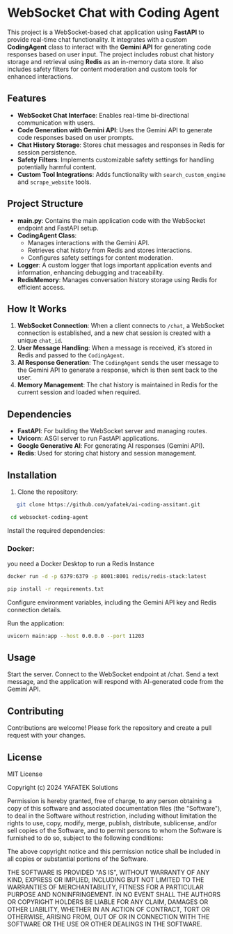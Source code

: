 # WebSocket Chat with Coding Agent

This project is a WebSocket-based chat application using **FastAPI** to provide real-time chat functionality. It integrates with a custom **CodingAgent** class to interact with the **Gemini API** for generating code responses based on user input. The project includes robust chat history storage and retrieval using **Redis** as an in-memory data store. It also includes safety filters for content moderation and custom tools for enhanced interactions.

## Features

- **WebSocket Chat Interface**: Enables real-time bi-directional communication with users.
- **Code Generation with Gemini API**: Uses the Gemini API to generate code responses based on user prompts.
- **Chat History Storage**: Stores chat messages and responses in Redis for session persistence.
- **Safety Filters**: Implements customizable safety settings for handling potentially harmful content.
- **Custom Tool Integrations**: Adds functionality with `search_custom_engine` and `scrape_website` tools.

## Project Structure

- **main.py**: Contains the main application code with the WebSocket endpoint and FastAPI setup.
- **CodingAgent Class**:
  - Manages interactions with the Gemini API.
  - Retrieves chat history from Redis and stores interactions.
  - Configures safety settings for content moderation.
- **Logger**: A custom logger that logs important application events and information, enhancing debugging and traceability.
- **RedisMemory**: Manages conversation history storage using Redis for efficient access.

## How It Works

1. **WebSocket Connection**: When a client connects to `/chat`, a WebSocket connection is established, and a new chat session is created with a unique `chat_id`.
2. **User Message Handling**: When a message is received, it’s stored in Redis and passed to the `CodingAgent`.
3. **AI Response Generation**: The `CodingAgent` sends the user message to the Gemini API to generate a response, which is then sent back to the user.
4. **Memory Management**: The chat history is maintained in Redis for the current session and loaded when required.

## Dependencies

- **FastAPI**: For building the WebSocket server and managing routes.
- **Uvicorn**: ASGI server to run FastAPI applications.
- **Google Generative AI**: For generating AI responses (Gemini API).
- **Redis**: Used for storing chat history and session management.

## Installation

1. Clone the repository:
```bash
   git clone https://github.com/yafatek/ai-coding-assitant.git
```
```bash
 cd websocket-coding-agent
```
Install the required dependencies:
### Docker:
you need a Docker Desktop to run a Redis Instance
```bash
docker run -d -p 6379:6379 -p 8001:8001 redis/redis-stack:latest
```
```bash
pip install -r requirements.txt
```
Configure environment variables, including the Gemini API key and Redis connection details.

Run the application:

```bash 
uvicorn main:app --host 0.0.0.0 --port 11203
```
## Usage
Start the server.
Connect to the WebSocket endpoint at /chat.
Send a text message, and the application will respond with AI-generated code from the Gemini API.

## Contributing
Contributions are welcome! Please fork the repository and create a pull request with your changes.

## License
MIT License

Copyright (c) 2024 YAFATEK Solutions

Permission is hereby granted, free of charge, to any person obtaining a copy
of this software and associated documentation files (the "Software"), to deal
in the Software without restriction, including without limitation the rights
to use, copy, modify, merge, publish, distribute, sublicense, and/or sell
copies of the Software, and to permit persons to whom the Software is
furnished to do so, subject to the following conditions:

The above copyright notice and this permission notice shall be included in all
copies or substantial portions of the Software.

THE SOFTWARE IS PROVIDED "AS IS", WITHOUT WARRANTY OF ANY KIND, EXPRESS OR
IMPLIED, INCLUDING BUT NOT LIMITED TO THE WARRANTIES OF MERCHANTABILITY,
FITNESS FOR A PARTICULAR PURPOSE AND NONINFRINGEMENT. IN NO EVENT SHALL THE
AUTHORS OR COPYRIGHT HOLDERS BE LIABLE FOR ANY CLAIM, DAMAGES OR OTHER
LIABILITY, WHETHER IN AN ACTION OF CONTRACT, TORT OR OTHERWISE, ARISING FROM,
OUT OF OR IN CONNECTION WITH THE SOFTWARE OR THE USE OR OTHER DEALINGS IN THE
SOFTWARE.
